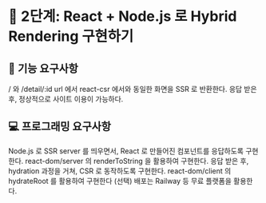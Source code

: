# 🚀 2단계: React + Node.js 로 Hybrid Rendering 구현하기

## 🎯 기능 요구사항
/ 와 /detail/:id url 에서 react-csr 에서와 동일한 화면을 SSR 로 반환한다.
응답 받은 후, 정상적으로 사이트 이용이 가능하다.

## 💻 프로그래밍 요구사항
Node.js 로 SSR server 를 띄우면서, React 로 만들어진 컴포넌트를 응답하도록 구현한다. react-dom/server 의 renderToString 을 활용하여 구현한다.
응답 받은 후, hydration 과정을 거쳐, CSR 로 동작하도록 구현한다. react-dom/client 의 hydrateRoot 를 활용하여 구현한다
(선택) 배포는 Railway 등 무료 플랫폼을 활용한다.
